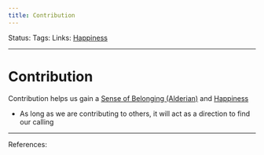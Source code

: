 ```yaml
---
title: Contribution
---
```

Status:
Tags:
Links: [Happiness](out/happiness.md)
___
# Contribution
Contribution helps us gain a [Sense of Belonging (Alderian)](out/sense-of-belonging-alderian.md) and [Happiness](out/happiness.md)
- As long as we are contributing to others, it will act as a direction to find our calling
___
References: